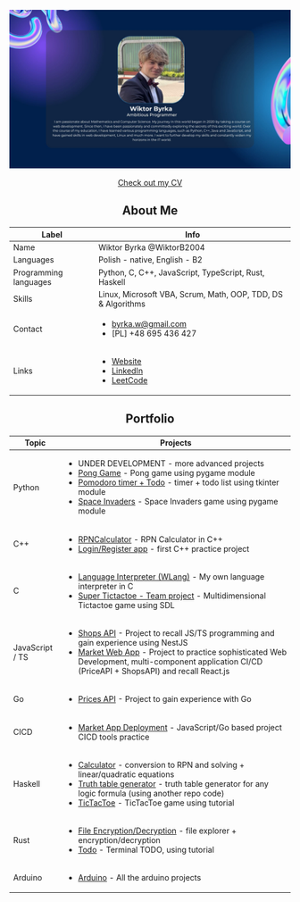 ![background image](GitHub.jpg)

<p align="center">
  <a href="https://wiktority.pl/cv/">
    Check out my CV
  </a>
</p>

<h2 align="center">About Me</h2>
 
| Label | Info |
| ------------- | ------------- |
| Name | Wiktor Byrka @WiktorB2004|
| Languages | Polish - native, English - B2 |
| Programming languages | Python, C, C++, JavaScript, TypeScript, Rust, Haskell |
| Skills | Linux, Microsoft VBA, Scrum, Math, OOP, TDD, DS & Algorithms |
| Contact | <ul><li> byrka.w@gmail.com </li><li> [PL] +48 695 436 427</li></ul> |
| Links | <ul><li>[Website](https://wiktority.pl)</li><li>[LinkedIn](https://www.linkedin.com/in/wiktor-byrka-b30576204/)</li><li>[LeetCode](https://leetcode.com/WiktorB2004/)</li></ul> |

<h2 align="center">Portfolio</h2>



| Topic | Projects |
| ------------- | ------------- |
| Python | <ul><li>UNDER DEVELOPMENT - more advanced projects</li><li>[Pong Game](https://github.com/WiktorB2004/Pong-Python_pygame) - Pong game using pygame module</li><li>[Pomodoro timer + Todo](https://github.com/WiktorB2004/Pomodoro_timer-Python_tkinter) - timer + todo list using tkinter module</li><li>[Space Invaders](https://github.com/WiktorB2004/Space_invaders-Python_pygame) - Space Invaders game using pygame module</li></ul> |
| C++ | <ul><li>[RPNCalculator](https://github.com/WiktorB2004/RPN_Calculator-Cpp) - RPN Calculator in C++</li><li>[Login/Register app](https://github.com/WiktorB2004/Login-Registration-Cpp) - first C++ practice project</li></ul> |
| C | <ul><li>[Language Interpreter (WLang)](https://github.com/WiktorB2004/Language_Interpreter-C) - My own language interpreter in C</li><li>[Super Tictactoe - Team project](https://github.com/WiktorB2004/Super_tictactoe_SDL) - Multidimensional Tictactoe game using SDL</li></ul> |
| JavaScript / TS | <ul><li>[Shops API](https://github.com/WiktorB2004/Shops_Api-NestJS) - Project to recall JS/TS programming and gain experience using NestJS</li><li>[Market Web App](https://github.com/WiktorB2004/MarketApp-Next.js) - Project to practice sophisticated Web Development, multi-component application CI/CD (PriceAPI + ShopsAPI) and recall React.js</li></ul> |
| Go | <ul><li>[Prices API](https://github.com/WiktorB2004/Prices_API-Go) - Project to gain experience with Go</li></ul> |
| CICD | <ul><li>[Market App Deployment](https://github.com/WiktorB2004/MarketApp-CICD_Kubernetes) - JavaScript/Go based project CICD tools practice</li></ul> |
| Haskell | <ul><li>[Calculator](https://github.com/WiktorB2004/Calculator-Haskell) - conversion to RPN and solving + linear/quadratic equations</li><li>[Truth table generator](https://github.com/WiktorB2004/Truth_table_generator-Haskell) - truth table generator for any logic formula (using another repo code)</li><li>[TicTacToe](https://github.com/WiktorB2004/TicTacToe-Haskell) - TicTacToe game using tutorial</li></ul> |
| Rust | <ul><li>[File Encryption/Decryption](https://github.com/WiktorB2004/File_Protection-Rust) - file explorer + encryption/decryption </li><li>[Todo](https://github.com/WiktorB2004/Terminal-Todo-Rust) - Terminal TODO, using tutorial </li></ul> |
| Arduino | <ul><li>[Arduino](https://github.com/WiktorB2004/Arduino) - All the arduino projects</li></ul> |
